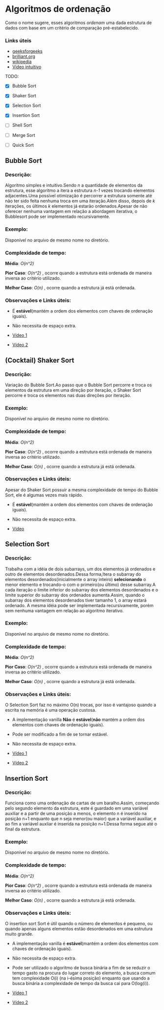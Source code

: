 # Algoritmos de ordenação

Como o nome sugere, esses algoritmos *ordenam* uma dada estrutura de dados com base em um critério de comparação pré-estabelecido.

### Links úteis  

* [geeksforgeeks](https://www.geeksforgeeks.org/sorting-algorithms/) 
* [brilliant.org](https://brilliant.org/wiki/sorting-algorithms/) 
* [wikipedia](https://en.wikipedia.org/wiki/Sorting_algorithm) 
* [Video intuitivo](https://youtu.be/kPRA0W1kECg)

TODO:

- [x] Bubble Sort
- [x] Shaker Sort
- [x] Selection Sort
- [x] Insertion Sort
- [ ] Shell Sort
- [ ] Merge Sort
- [ ] Quick Sort

  
## Bubble Sort

### Descrição:  

   Algoritmo simples e intuitivo.Sendo *n* a quantidade de elementos da estrutura, esse algoritmo a itera a estrutura *n-1* vezes trocando elementos adjacentes.Uma possível otimização é percorrer a estrutura somente até não ter sido feita nenhuma troca em uma iteração.Além disso, depois de *k* iterações, os últimos *k* elementos já estarão ordenados.Apesar de não oferecer nenhuma vantagem em relação a abordagem iterativa, o Bubblesort pode ser implementado recursivamente.

### Exemplo:  

Disponível no arquivo de mesmo nome no diretório.

### Complexidade de tempo:  

**Média**: *O(n^2)*  

**Pior Caso**: *O(n^2)* , ocorre quando a estrutura está ordenada de maneira inversa ao critério utilizado.  

**Melhor Caso**: *O(n)* , ocorre quando a estrutura já está ordenada.  

### Observações e Links úteis:  

* É **estável**(mantém a ordem dos elementos com chaves de ordenação iguais).
* Não necessita de espaço extra.

* [Vídeo 1](https://youtu.be/nmhjrI-aW5o)
* [Vídeo 2](https://youtu.be/lyZQPjUT5B4)
  
   
## (Cocktail) Shaker Sort  

### Descrição:  

   Variação do Bubble Sort.Ao passo que o Bubble Sort percorre e troca os elementos da estrutura em uma direção por iteração, o Shaker Sort percorre e troca os elementos nas duas direções por iteração.

### Exemplo:  

Disponível no arquivo de mesmo nome no diretório.

### Complexidade de tempo:  

**Média**: *O(n^2)*  

**Pior Caso**: *O(n^2)* , ocorre quando a estrutura está ordenada de maneira inversa ao critério utilizado.  

**Melhor Caso**: *O(n)* , ocorre quando a estrutura já está ordenada.  

### Observações e Links úteis:  

Apesar do Shaker Sort possuir a mesma complexidade de tempo do Bubble Sort, ele é algumas vezes mais rápido.  

* É **estável**(mantém a ordem dos elementos com chaves de ordenação iguais).
* Não necessita de espaço extra.

* [Vídeo](https://youtu.be/nmhjrI-aW5o)


## Selection Sort

### Descrição:  

   Trabalha com a idéia de dois subarrays, um dos elementos já ordenados e outro de elementos desordenados.Dessa forma,Itera o subarray do elementos desordenados(inicialmente o array inteiro) **selecionando** o menor elemento e trocando-o com o primeiro(ou último) desse subarray.A cada iteração o limite inferior do subarray dos elementos desordenados e o limite superior do subarray dos ordenados aumenta.Assim, quando o subarray dos elementos desordenados tiver tamanho 1, o array estará ordenado.
   A mesma idéia pode ser implementada recursivamente, porém sem nenhuma vantagem em relação ao algoritmo iterativo.

### Exemplo:  

Disponível no arquivo de mesmo nome no diretório.

### Complexidade de tempo:  

**Média**: *O(n^2)*  

**Pior Caso**: *O(n^2)* , ocorre quando a estrutura está ordenada de maneira inversa ao critério utilizado.  

**Melhor Caso**: *O(n)* , ocorre quando a estrutura já está ordenada.  

### Observações e Links úteis:  

O Selection Sort faz no máximo O(n) trocas, por isso é vantajoso quando a escrita na memória é uma operação custosa.

* A implementação vanilla **Não** é **estável**(**não** mantém a ordem dos elementos com chaves de ordenação iguais).
* Pode ser modificado a fim de se tornar estável.
* Não necessita de espaço extra.

* [Vídeo 1](https://youtu.be/xWBP4lzkoyM)
* [Vídeo 2](https://youtu.be/Ns4TPTC8whw)


## Insertion Sort

### Descrição:  
   
   Funciona como uma ordenação de cartas de um baralho.Assim, começando pelo segundo elemento da estrutura, este é guardado em uma variável auxiliar e a partir de uma posição a menos, o elemento n é inserido na posição n+1 enquanto que n seja menor(ou maior) que a variável auxiliar, e ao fim a variável auxliar é inserida na posição n+1.Dessa forma segue até o final da estrutura.

### Exemplo:  

Disponível no arquivo de mesmo nome no diretório.

### Complexidade de tempo:  

**Média**: *O(n^2)*  

**Pior Caso**: *O(n^2)* , ocorre quando a estrutura está ordenada de maneira inversa ao critério utilizado.  

**Melhor Caso**: *O(n)* , ocorre quando a estrutura já está ordenada.  

### Observações e Links úteis:  

O insertion sort Sort é útil quando o número de elementos é pequeno, ou quando apenas alguns elementos estão desordenados em uma estrutura muito grande.

* A implementação vanilla é **estável**(mantém a ordem dos elementos com chaves de ordenação iguais).
* Não necessita de espaço extra.
* Pode ser utilizado o algoritmo de busca binária a fim de se reduzir o tempo gasto na procura do lugar correto do elemento, a busca comum tem complexidade O(i) (na i-ésima posição) enquanto que usando a busca binária a complexidade de tempo da busca cai para O(log(i)).

* [Vídeo 1](https://youtu.be/ROalU379l3U)
* [Vídeo 2](https://youtu.be/OGzPmgsI-pQ)
